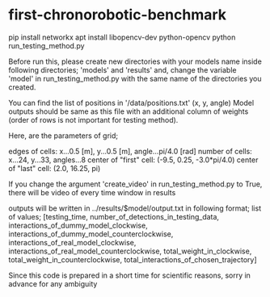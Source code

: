 # first-chronorobotic-benchmark

pip install networkx
apt install libopencv-dev python-opencv
python run_testing_method.py


Before run this, please create new directories with your models name inside following directories; 'models' and 'results'
and, change the variable 'model' in run_testing_method.py with the same name of the directories you created.

You can find the list of positions in '/data/positions.txt' (x, y, angle)
Model outputs should be same as this file with an additional column of weights (order of rows is not important for testing method).

Here, are the parameters of grid;

edges of cells: x...0.5 [m], y...0.5 [m], angle...pi/4.0 [rad]
number of cells: x...24, y...33, angles...8
center of "first" cell: (-9.5, 0.25, -3.0*pi/4.0)
center of "last" cell: (2.0, 16.25, pi) 

If you change the argument 'create_video' in run_testing_method.py to True, there will be video of every time window in results

outputs will be written in ../results/$model/output.txt in following format;
list of values; [testing_time, number_of_detections_in_testing_data, interactions_of_dummy_model_clockwise, interactions_of_dummy_model_counterclockwise, interactions_of_real_model_clockwise, interactions_of_real_model_counterclockwise, total_weight_in_clockwise, total_weight_in_counterclockwise, total_interactions_of_chosen_trajectory]

Since this code is prepared in a short time for scientific reasons, sorry in advance for any ambiguity
